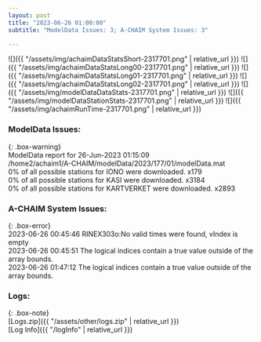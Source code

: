 ```yaml
---
layout: post
title: "2023-06-26 01:00:00"
subtitle: "ModelData Issues: 3; A-CHAIM System Issues: 3"

---
```


![]({{ "/assets/img/achaimDataStatsShort-2317701.png" | relative_url }})
![]({{ "/assets/img/achaimDataStatsLong00-2317701.png" | relative_url }})
![]({{ "/assets/img/achaimDataStatsLong01-2317701.png" | relative_url }})
![]({{ "/assets/img/achaimDataStatsLong02-2317701.png" | relative_url }})
![]({{ "/assets/img/modelDataDataStats-2317701.png" | relative_url }})
![]({{ "/assets/img/modelDataStationStats-2317701.png" | relative_url }})
![]({{ "/assets/img/achaimRunTime-2317701.png" | relative_url }})


### ModelData Issues:  
  
{: .box-warning}  
 ModelData report for 26-Jun-2023 01:15:09   
 /home2/achaim1/A-CHAIM/modelData/2023/177/01/modelData.mat   
 0% of all possible stations for IONO were downloaded. x179   
 0% of all possible stations for KASI were downloaded. x3184   
 0% of all possible stations for KARTVERKET were downloaded. x2893   
  
### A-CHAIM System Issues:  
  
{: .box-error}  
2023-06-26 00:45:46 RINEX303o:No valid times were found, vIndex is empty  
2023-06-26 00:45:51 The logical indices contain a true value outside of the array bounds.  
2023-06-26 01:47:12 The logical indices contain a true value outside of the array bounds.  

### Logs:  
  
{: .box-note}  
[Logs.zip]({{ "/assets/other/logs.zip" | relative_url }})  
[Log Info]({{ "/logInfo" | relative_url }})  
